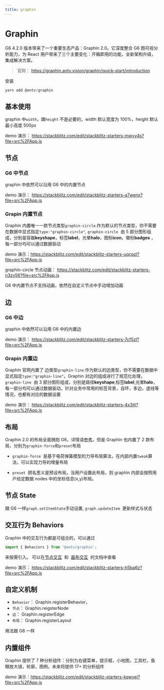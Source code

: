 ```yaml
---
title: graphin
---
```


# Graphin

G6 4.2.0 版本带来了一个重要生态产品：Graphin 2.0。它深度整合 G6 图可视分析能力，为 React 用户带来了三个主要变化：开箱即用的功能，全新架构升级，集成解决方案。

> 官网： https://graphin.antv.vision/graphin/quick-start/introduction

安装

```js
yarn add @antv/graphin
```

## 基本使用

graphin 中`width`，跟`height` 不是必要的，width 默认宽度为 100%，height 默认最小高度 500px

demo 演示： https://stackblitz.com/edit/stackblitz-starters-mwyy4s?file=src%2FApp.js

## 节点

### G6 中节点

graphin 中依然可以沿用 G6 中的内置节点

demo 演示： https://stackblitz.com/edit/stackblitz-starters-a7wenx?file=src%2FApp.js

### Grapin 内置节点

Graphin 内置唯一一款节点类型`graphin-circle`.作为默认的节点类型，你不需要在数据中显式指定`type:"graphin-circle"`,
`graphin-circle`  由 5 部分图形组成，分别是容器**keyshape**，标签**label**，光晕**halo**，图标**icon**，徽标**badges** ，每一部分均可以通过数据驱动

demo 演示：https://stackblitz.com/edit/stackblitz-starters-uqcpzl?file=src%2FApp.js

graphin-circle 节点动画： https://stackblitz.com/edit/stackblitz-starters-n3zv56?file=src%2FApp.js

G6 中内置节点不支持动画，依然在自定义节点中手动增加动画

## 边

### G6 中边

graphin 中依然可以沿用 G6 中的内置边

demo 演示： https://stackblitz.com/edit/stackblitz-starters-7cf5zl?file=src%2FApp.js

### Grapin 内置边

Graphin 官网内置了 边类型`graphin-line`.作为默认的边类型，你不需要在数据中显式指定`type:"graphin-line"`。Graphin 对边的组成进行了规范化处理，`graphin-line`  由 3 部分图形组成，分别是路径**keyshape**,标签**label**,光晕**halo**，每一部分均可以通过数据驱动。针对业务中常用的标签背景，自环，多边，虚线等情况，也都有对应的数据设置

demo 演示： https://stackblitz.com/edit/stackblitz-starters-4x3jtl?file=src%2FApp.js

## 布局

Graphin 2.0 的布局全面拥抱 G6，详情请[参考](https://g6.antv.vision/zh/docs/api/graphLayout/guide)。但是 Graphin 也内置了 2 款布局，分别为`graphin-force`和`preset`布局

- `graphin-force`  是基于电荷弹簧模型的力导布局算法，在内部内置`tweak`算法，可以实现力导的增量布局

- `preset`  顾名思义是预设布局，当用户设置此布局，则 graphin 内部会按照用户给定数据 nodes 中的坐标信息(x,y)布局。

## 节点 State

跟 G6 一样`graph.setItemState`手动设置,
`graph.updateItem`  更新样式与状态

## 交互行为 Behaviors

Graphin 中的交互行为都是可组合的，可以通过

```js
import { Behaviors } from '@antv/graphin';
```

来按需引入。
可以在[节点交互](https://graphin.antv.vision/graphin/behaviors/node)  和  [画布交互](https://graphin.antv.vision/graphin/behaviors/canvas)  的文档中查看

demo 演示： https://stackblitz.com/edit/stackblitz-starters-h5ba6z?file=src%2FApp.js

## 自定义机制

- `Behavior`： Graphin.registerBehavior，
- `节点`： Graphin.reigsterNode
- `边`： Graphin.registerEdge
- `布局`： Graphin.registerLayout

用法跟 G6 一样

## 内置组件

Graphin 提供了 7 种分析组件：分别为右键菜单，提示框，小地图，工具栏，鱼眼放大镜，轮廓，图例。未来将提供 17+ 的分析组件

demo 演示：https://stackblitz.com/edit/stackblitz-starters-kqwvei?file=src%2FApp.js

<BackTop></BackTop>
